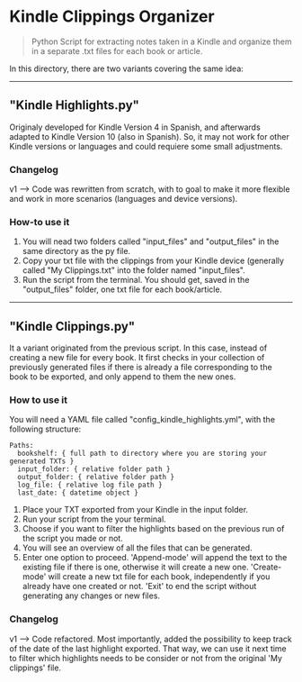 # Kindle Clippings Organizer

>Python Script for extracting notes taken in a Kindle and organize them in a separate .txt files for each book or article.

In this directory, there are two variants covering the same idea:

---

## "Kindle Highlights.py"

Originaly developed for Kindle Version 4 in Spanish, and afterwards adapted to Kindle Version 10 (also in Spanish). So, it may not work for other Kindle versions or languages and could requiere some small adjustments.

### Changelog

v1 --> Code was rewritten from scratch, with to goal to make it more flexible and work in more scenarios (languages and device versions).

### How-to use it

1. You will nead two folders called "input_files" and "output_files" in the same directory as the py file.
1. Copy your txt file with the clippings from your Kindle device (generally called "My Clippings.txt" into the folder named "input_files".
1. Run the script from the terminal. You should get, saved in the "output_files" folder, one txt file for each book/article.

---

## "Kindle Clippings.py"

It a variant originated from the previous script. In this case, instead of creating a new file for every book. It first checks in your collection of previously generated files if there is already a file corresponding to the book to be exported, and only append to them the new ones.

### How to use it

You will need a YAML file called "config_kindle_highlights.yml", with the following structure:

```
Paths:
  bookshelf: { full path to directory where you are storing your generated TXTs }
  input_folder: { relative folder path }
  output_folder: { relative folder path }
  log_file: { relative log file path }
  last_date: { datetime object } 
```

1. Place your TXT exported from your Kindle in the input folder.
1. Run your script from the your terminal.
1. Choose if you want to filter the highlights based on the previous run of the script you made or not.
1. You will see an overview of all the files that can be generated.
1. Enter one option to proceed. 'Append-mode' will append the text to the existing file if there is one, otherwise it will create a new one. 'Create-mode' will create a new txt file for each book, independently if you already have one created or not. 'Exit' to end the script without generating any changes or new files.

### Changelog

v1 --> Code refactored. Most importantly, added the possibility to keep track of the date of the last highlight exported. That way, we can use it next time to filter which highlights needs to be consider or not from the original 'My clippings' file.
